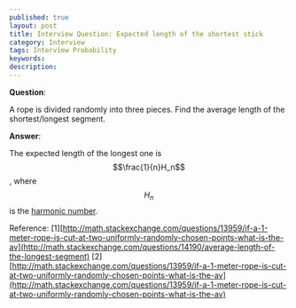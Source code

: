 ```yaml
---
published: true
layout: post
title: Interview Question: Expected length of the shortest stick  
category: Interview
tags: Interview Probability
keywords:
description:
---
```


**Question**:

A rope is divided randomly into three pieces. Find the average length of the shortest/longest segment.

**Answer**:

The expected length of the longest one is $$\frac{1}{n}H_n$$, where $$H_n$$ is the [harmonic number](https://en.wikipedia.org/wiki/Harmonic_number).

Reference:
[1][http://math.stackexchange.com/questions/13959/if-a-1-meter-rope-is-cut-at-two-uniformly-randomly-chosen-points-what-is-the-av](http://math.stackexchange.com/questions/14190/average-length-of-the-longest-segment)
[2][http://math.stackexchange.com/questions/13959/if-a-1-meter-rope-is-cut-at-two-uniformly-randomly-chosen-points-what-is-the-av](http://math.stackexchange.com/questions/13959/if-a-1-meter-rope-is-cut-at-two-uniformly-randomly-chosen-points-what-is-the-av)
